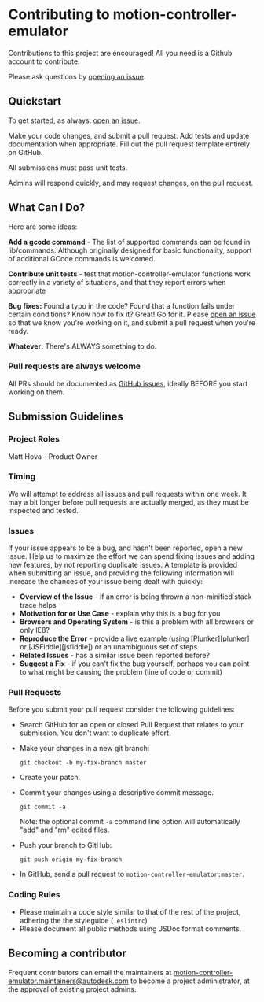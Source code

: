 # Contributing to motion-controller-emulator

Contributions to this project are encouraged! All you need is a Github account to contribute.

Please ask questions by [opening an issue]().

## Quickstart

To get started, as always: [open an issue]().

Make your code changes, and submit a pull request. Add tests and update documentation when appropriate. Fill out the pull request template entirely on GitHub.

All submissions must pass unit tests.

Admins will respond quickly, and may request changes, on the pull request.

## What Can I Do?

Here are some ideas:

**Add a gcode command** - The list of supported commands can be found in lib/commands. Although originally designed for basic functionality, support of additional GCode commands is welcomed.

**Contribute unit tests** - test that motion-controller-emulator functions work correctly in a variety of situations, and that they report errors when appropriate

**Bug fixes:** Found a typo in the code? Found that a function fails under certain conditions? Know how to fix it? Great! Go for it. Please [open an issue]() so that we know you're working on it, and submit a pull request when you're ready.

**Whatever:** There's ALWAYS something to do.

### Pull requests are always welcome

All PRs should be documented as [GitHub issues](), ideally BEFORE you start working on them.

## Submission Guidelines

### Project Roles

Matt Hova - Product Owner

### Timing

We will attempt to address all issues and pull requests within one week. It may a bit longer before pull requests are actually merged, as they must be inspected and tested.

### Issues

If your issue appears to be a bug, and hasn't been reported, open a new issue.
Help us to maximize the effort we can spend fixing issues and adding new features, by not reporting duplicate issues. A template is provided when submitting an issue, and providing the following information will increase the chances of your issue being dealt with quickly:

* **Overview of the Issue** - if an error is being thrown a non-minified stack trace helps
* **Motivation for or Use Case** - explain why this is a bug for you
* **Browsers and Operating System** - is this a problem with all browsers or only IE8?
* **Reproduce the Error** - provide a live example (using [Plunker][plunker] or
  [JSFiddle][jsfiddle]) or an unambiguous set of steps.
* **Related Issues** - has a similar issue been reported before?
* **Suggest a Fix** - if you can't fix the bug yourself, perhaps you can point to what might be
  causing the problem (line of code or commit)

### Pull Requests

Before you submit your pull request consider the following guidelines:

* Search GitHub for an open or closed Pull Request that relates to your submission. You don't want to duplicate effort.
* Make your changes in a new git branch:

     ```shell
     git checkout -b my-fix-branch master
     ```

* Create your patch.
* Commit your changes using a descriptive commit message.

     ```shell
     git commit -a
     ```
  Note: the optional commit `-a` command line option will automatically "add" and "rm" edited files.

* Push your branch to GitHub:

    ```shell
    git push origin my-fix-branch
    ```

* In GitHub, send a pull request to `motion-controller-emulator:master`.

### Coding Rules

* Please maintain a code style similar to that of the rest of the project, adhering the the styleguide (`.eslintrc`)
* Please document all public methods using JSDoc format comments.

## Becoming a contributor

Frequent contributors can email the maintainers at motion-controller-emulator.maintainers@autodesk.com to become a project administrator, at the approval of existing project admins.
